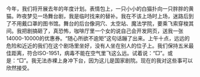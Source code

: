 今年，我们将开展去年的年度计划。表情包上，一只小小的白猫扑向一只胖胖的黄猫。昨夜梦见一场舞台剧，我是临时找来的替补。我在不该上场时上场，迷路后到了不用戴口罩的图书馆。舞台的后台像洞穴、太空站、魔法学院，要乘飞索穿梭其间。我把剧搞砸了，真恐怖，咖啡厅里一个女的说自己会开发网页，送我一张14000-10000的优惠券。“随心所欲不逾矩”这句话蹦了出来。上午十点，远远的危险和近近的我们在这个剧场里坐好，没有人坐在别人的位子上。我们保持五米最佳距离，符合ISO-1951，病毒不能在空气里飞这么远。试着说：“□”。或是：“□”。我无法赤裸上身冲下台，因为这儿是国家剧院。现在的我对这些事可以欣然接受。
